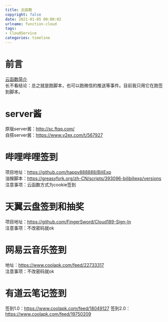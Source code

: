 ```yaml
---
title: 云函数
copyright: false
date: 2021-01-05 00:00:02
urlname: function-cloud
tags:
- CloudService
categories: timeline
---
```

# 前言
[云函数简介](https://developers.weixin.qq.com/miniprogram/dev/wxcloud/guide/functions.html)  
长不看结论：总之就是跑脚本，也可以跑微信的推送等事件。目前我只用它在跑签到脚本。

# server酱
原版server酱：http://sc.ftqq.com/  
自搭server酱：https://www.v2ex.com/t/567927
<!-- more -->

# 哔哩哔哩签到  
项目地址：https://github.com/happy888888/BiliExp  
油猴脚本：https://greasyfork.org/zh-CN/scripts/393096-bilibiliexp/versions  
注意事项：云函数方式为cookie签到

# 天翼云盘签到和抽奖  
项目地址：https://github.com/FingerSword/Cloud189-Sign-In  
注意事项：不改密码就ok  

# 网易云音乐签到
地址：https://www.coolapk.com/feed/22733317  
注意事项：不改密码就ok  

# 有道云笔记签到
签到1.0：https://www.coolapk.com/feed/18049127
签到2.0：https://www.coolapk.com/feed/19750209